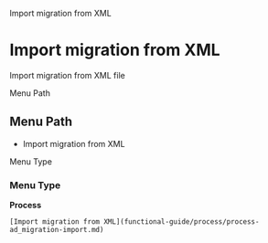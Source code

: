 
Import migration from XML
# Import migration from XML


Import migration from XML file

Menu Path
## Menu Path



- Import migration from XML

Menu Type
### Menu Type

**Process**


```
[Import migration from XML](functional-guide/process/process-ad_migration-import.md)
```